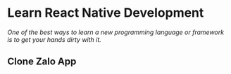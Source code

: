 # Learn React Native Development

_One of the best ways to learn a new programming language or framework is to get your hands dirty with it._

## Clone Zalo App



